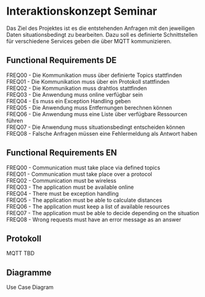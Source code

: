 # Interaktionskonzept Seminar
Das Ziel des Projektes ist es die entstehenden Anfragen mit den jeweiligen Daten situationsbedingt zu bearbeiten. Dazu soll es definierte Schnittstellen für verschiedene Services geben die über MQTT kommunizieren.

## Functional Requirements DE
FREQ00 - Die Kommunikation muss über definierte Topics stattfinden <br/>
FREQ01 - Die Kommunikation muss über ein Protokoll stattfinden <br/>
FREQ02 - Die Kommunikation muss drahtlos stattfinden <br/>
FREQ03 - Die Anwendung muss online verfügbar sein <br/>
FREQ04 - Es muss ein Exception Handling geben </br>
FREQ05 - Die Anwendung muss Entfernungen berechnen können </br>
FREQ06 - Die Anwendung muss eine Liste über verfügbare Ressourcen führen </br>
FREQ07 - Die Anwendung muss situationsbedingt entscheiden können </br>
FREQ08 - Falsche Anfragen müssen eine Fehlermeldung als Antwort haben </br>

## Functional Requirements EN
FREQ00 - Communication must take place via defined topics <br/>
FREQ01 - Communication must take place over a protocol <br/>
FREQ02 - Communication must be wireless <br/>
FREQ03 - The application must be available online <br/>
FREQ04 - There must be exception handling </br>
FREQ05 - The application must be able to calculate distances </br>
FREQ06 - The application must keep a list of available resources </br>
FREQ07 - The application must be able to decide depending on the situation </br>
FREQ08 - Wrong requests must have an error message as an answer </br>

## Protokoll
MQTT TBD<br/>


## Diagramme
Use Case Diagram




